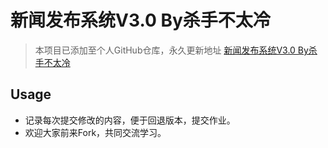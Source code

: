 # 新闻发布系统V3.0 By杀手不太冷
>本项目已添加至个人GitHub仓库，永久更新地址 [新闻发布系统V3.0 By杀手不太冷](https://github.com/gaohongkui/webapps)

## Usage
- 记录每次提交修改的内容，便于回退版本，提交作业。
- 欢迎大家前来Fork，共同交流学习。
